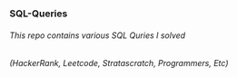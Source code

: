 ### SQL-Queries
###### This repo contains various SQL Quries I solved
###### (HackerRank, Leetcode, Stratascratch, Programmers, Etc)

